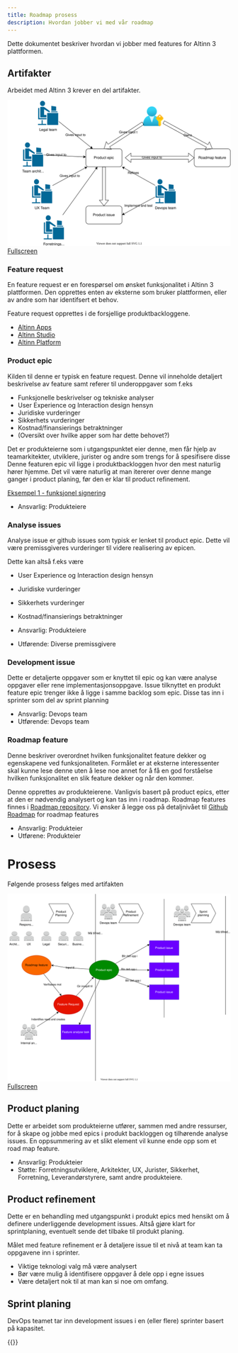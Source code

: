 ```yaml
---
title: Roadmap prosess
description: Hvordan jobber vi med vår roadmap
---
```

Dette dokumentet beskriver hvordan vi jobber med features for Altinn 3 plattformen.

## Artifakter
Arbeidet med Altinn 3 krever en del artifakter.

![Backlogs](roadmap.drawio.svg "Artifakter")
[Fullscreen](roadmap.drawio.svg)

### Feature request
En feature request er en forespørsel om ønsket funksjonalitet i Altinn 3 plattformen. Den opprettes enten av eksterne
som bruker plattformen, eller av andre som har identifsert et behov.

Feature request opprettes i de forsjellige produktbackloggene.
- [Altinn Apps](https://github.com/Altinn/apps-backlog/issues/issues?page=2&q=is%3Aissue+is%3Aopen)
- [Altinn Studio](https://github.com/Altinn/altinn-studio/labels/kind%2Ffeature-request)
- [Altinn Platform](https://github.com/Altinn/altinn-platform/labels/kind%2Ffeature-request)


### Product epic
Kilden til denne er typisk en feature request. 
Denne vil inneholde detaljert beskrivelse av feature samt referer til underoppgaver som f.eks
- Funksjonelle beskrivelser og tekniske analyser
- User Experience og Interaction design hensyn
- Juridiske vurderinger
- Sikkerhets vurderinger
- Kostnad/finansierings betraktninger
- (Oversikt over hvilke apper som har dette behovet?)

Det er produkteierne som i utgangspunktet eier denne, men får hjelp av teamarkitekter, utviklere, jurister og andre som trengs for å spesifisere disse
Denne featuren epic vil ligge i produktbackloggen hvor den mest naturlig hører hjemme. 
Det vil være naturlig at man itererer over denne mange ganger i product planing, før den er klar til product refinement.

[Eksempel 1 - funksjonel signering](https://github.com/Altinn/app-template-dotnet/issues/16)

- Ansvarlig: Produkteiere


### Analyse issues
Analyse issue er github issues som typisk er lenket til product epic. 
Dette vil være premissgiveres vurderinger til videre realisering av epicen. 

Dette kan altså f.eks være
- User Experience og Interaction design hensyn
- Juridiske vurderinger
- Sikkerhets vurderinger
- Kostnad/finansierings betraktninger


- Ansvarlig: Produkteiere
- Utførende: Diverse premissgivere


### Development issue
Dette er detaljerte oppgaver som er knyttet til epic og kan være analyse oppgaver eller rene implementasjonsoppgave.
Issue tilknyttet en produkt feature epic trenger ikke å ligge i samme backlog som epic. 
Disse tas inn i sprinter som del av sprint planning

- Ansvarlig: Devops team
- Utførende: Devops team


### Roadmap feature
Denne beskriver overordnet hvilken funksjonalitet feature dekker og egenskapene ved funksjonaliteten.
Formålet er at eksterne interessenter skal kunne lese denne uten å lese noe annet for å få en god forståelse hvilken funksjonalitet en slik feature dekker og når den kommer.

Denne opprettes av produkteierene. 
Vanligvis basert på product epics, etter at den er nødvendig analysert og kan tas inn i roadmap.
Roadmap features finnes i [Roadmap repository](https://github.com/Altinn/altinn-roadmap/issues).
Vi ønsker å legge oss på detaljnivået til [Github Roadmap](https://github.com/orgs/github/projects/4247) for roadmap features

- Ansvarlig: Produkteier
- Utførene: Produkteier

# Prosess
Følgende prosess følges med artifakten

![Backlogs](roadmapprocess.drawio.svg "Roadmap process")
[Fullscreen](roadmapprocess.drawio.svg)

## Product planing
Dette er arbeidet som produkteierne utfører, sammen med andre ressurser, for å skape og jobbe med epics i produkt backloggen og tilhørende analyse issues.
En oppsummering av et slikt element vil kunne ende opp som et road map feature.

- Ansvarlig: Produkteier
- Støtte: Forretningsutviklere, Arkitekter, UX, Jurister, Sikkerhet, Forretning, Leverandørstyrere, samt andre produkteiere.

## Product refinement
Dette er en behandling med utgangspunkt i produkt epics med hensikt om å definere underliggende development issues.
Altså gjøre klart for sprintplaning, eventuelt sende det tilbake til produkt planing.

Målet med feature refinement er å detaljere issue til et nivå at team kan ta oppgavene inn i sprinter. 

- Viktige teknologi valg må være analysert
- Bør være mulig å identifisere oppgaver å dele opp i egne issues
- Være detaljert nok til at man kan si noe om omfang. 

## Sprint planing
DevOps teamet tar inn development issues i en (eller flere) sprinter basert på kapasitet. 

{{<children>}}
